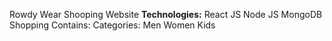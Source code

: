 Rowdy Wear Shooping Website
**Technologies:**
React JS
Node JS
MongoDB
Shopping Contains:
Categories:
Men
Women
Kids
